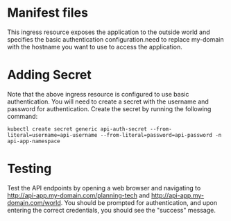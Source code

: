 # Manifest files
This ingress resource exposes the application to the outside world and specifies the basic authentication configuration.need to replace my-domain with the hostname you want to use to access the application.

# Adding Secret 

Note that the above ingress resource is configured to use basic authentication. You will need to create a secret with the username and password for authentication. Create the secret by running the following command:

`kubectl create secret generic api-auth-secret --from-literal=username=api-username --from-literal=password=api-password -n api-app-namespace`

# Testing

Test the API endpoints by opening a web browser and navigating to http://api-app.my-domain.com/planning-tech and http://api-app.my-domain.com/world. You should be prompted for authentication, and upon entering the correct credentials, you should see the "success" message.


